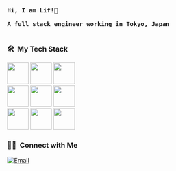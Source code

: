 <pre>
     
<strong>Hi, I am Lif!👋 </strong>

<strong>A full stack engineer working in Tokyo, Japan</strong>

</pre> 

### 🛠 &nbsp;My Tech Stack
<div>
</div>
<div>
<img src="https://cdn.jsdelivr.net/gh/devicons/devicon/icons/typescript/typescript-original.svg" height=50 width=50 />
<img src="https://cdn.jsdelivr.net/gh/devicons/devicon/icons/kotlin/kotlin-original.svg" height=50 width=50 />
<img src="https://cdn.jsdelivr.net/gh/devicons/devicon/icons/java/java-original.svg" height=50 width=50 />
</div>
<div>
<img src="https://cdn.jsdelivr.net/gh/devicons/devicon/icons/python/python-original.svg" height=50 width=50 />
<img src="https://cdn.jsdelivr.net/gh/devicons/devicon/icons/html5/html5-original.svg" height=50 width=50 />
<img src="https://cdn.jsdelivr.net/gh/devicons/devicon/icons/css3/css3-original.svg" height=50 width=50 />
</div>
<div>
<img src="https://cdn.jsdelivr.net/gh/devicons/devicon/icons/flask/flask-original.svg" height=50 width=50 />
<img src="https://cdn.jsdelivr.net/gh/devicons/devicon/icons/react/react-original.svg" height=50 width=50 />
<img src="https://cdn.jsdelivr.net/gh/devicons/devicon/icons/docker/docker-original.svg" height=50 width=50 />
</div>

### 🤝🏻 &nbsp;Connect with Me
<a href="mailto:lexafaxine@gmail.com"><img alt="Email" src="https://img.shields.io/badge/Email-lexafaxine@gmail.com-blue?style=flat-square&logo=gmail"></a>

